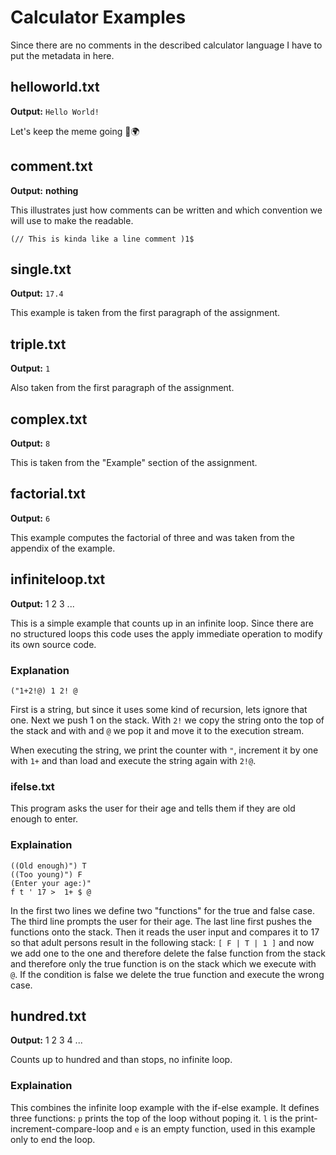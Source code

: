 # Calculator Examples

Since there are no comments in the described calculator language I have to put
the metadata in here.

## helloworld.txt

**Output:** `Hello World!`

Let's keep the meme going 👋🌍

## comment.txt
**Output:** __nothing__

This illustrates just how comments can be written and which convention we will
use to make the readable.

`(// This is kinda like a line comment )1$`

## single.txt

**Output:** `17.4`

This example is taken from the first paragraph of the assignment.

## triple.txt

**Output:** `1`

Also taken from the first paragraph of the assignment.

## complex.txt

**Output:** `8`

This is taken from the "Example" section of the assignment.

## factorial.txt

**Output:** `6`

This example computes the factorial of three and was taken from the appendix of 
the example.

## infiniteloop.txt

**Output:** 1 2 3 ...

This is a simple example that counts up in an infinite loop. Since there are no
structured loops this code uses the apply immediate operation to modify its 
own source code.

### Explanation
`("1+2!@) 1 2! @`

First is a string, but since it uses some kind of recursion, lets ignore that
one. Next we push 1 on the stack. With `2!` we copy the string onto the top of 
the stack and with and `@` we pop it and move it to the execution stream.

When executing the string, we print the counter with `"`, increment it by one 
with `1+` and than load and execute the string again with `2!@`.

### ifelse.txt

This program asks the user for their age and tells them if they are old enough
to enter.

### Explaination
```
((Old enough)") T  
((Too young)") F
(Enter your age:)"
f t ' 17 >  1+ $ @
```

In the first two lines we define two "functions" for the true and false case.
The third line prompts the user for their age.
The last line first pushes the functions onto the stack. Then it reads the user
input and compares it to 17 so that adult persons result in the following stack:
`[ F | T | 1 ]` and now we add one to the one and therefore delete the false 
function from the stack and therefore only the true function is on the stack 
which we execute with `@`. If the condition is false we delete the true function
and execute the wrong case. 

## hundred.txt

**Output:** 1 2 3 4 ...

Counts up to hundred and than stops, no infinite loop.

### Explaination
This combines the infinite loop example with the if-else example. It defines 
three functions: `p` prints the top of the loop without poping it. `l` is the 
print-increment-compare-loop and `e` is an empty function, used in this example
only to end the loop.
